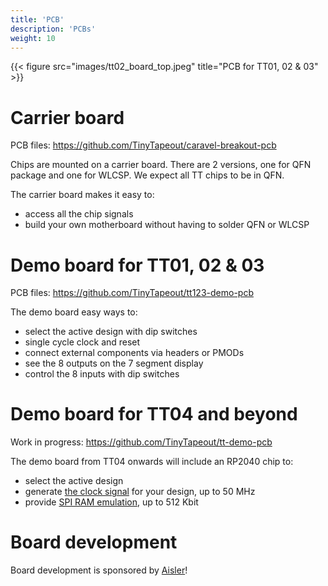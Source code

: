 ```yaml
---
title: 'PCB'
description: 'PCBs'
weight: 10
---
```


{{< figure src="images/tt02_board_top.jpeg" title="PCB for TT01, 02 & 03" >}}

# Carrier board

PCB files: https://github.com/TinyTapeout/caravel-breakout-pcb

Chips are mounted on a carrier board. There are 2 versions, one for QFN package and one for WLCSP.
We expect all TT chips to be in QFN.

The carrier board makes it easy to:

* access all the chip signals
* build your own motherboard without having to solder QFN or WLCSP

# Demo board for TT01, 02 & 03

PCB files: https://github.com/TinyTapeout/tt123-demo-pcb

The demo board easy ways to:

* select the active design with dip switches
* single cycle clock and reset
* connect external components via headers or PMODs
* see the 8 outputs on the 7 segment display
* control the 8 inputs with dip switches

# Demo board for TT04 and beyond

Work in progress: https://github.com/TinyTapeout/tt-demo-pcb

The demo board from TT04 onwards will include an RP2040 chip to:

* select the active design
* generate [the clock signal](../clock/) for your design, up to 50 MHz
* provide [SPI RAM emulation](https://github.com/MichaelBell/spi-ram-emu), up to 512 Kbit

# Board development

Board development is sponsored by [Aisler](https://aisler.net/)!
